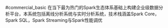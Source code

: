 #commercial_basic
在当下最为热门的Spark生态体系基础上构建企业级数据分析平台，本系统包括离线分析系统与实时分析系统，技术栈涵盖Spark Core，Spark SQL，Spark Streaming与Spark性能调优

